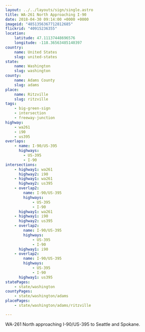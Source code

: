 ```yaml
---
layout: ../../layouts/sign/single.astro
title: WA-261 North Approaching I-90
date: 2018-04-30 09:14:00 +0000 +0000
imageid: "4851356367712812685"
flickrid: "40915236355"
location:
    latitude: 47.11137448696576
    longitude: -118.36563485140397
country:
    name: United States
    slug: united-states
state:
    name: Washington
    slug: washington
county:
    name: Adams County
    slug: adams
place:
    name: Ritzville
    slug: ritzville
tags:
    - big-green-sign
    - intersection
    - freeway-junction
highway:
    - wa261
    - i90
    - us395
overlaps:
    - name: I-90/US-395
      highways:
        - US-395
        - I-90
intersections:
    - highway1: wa261
      highway2: i90
    - highway1: wa261
      highway2: us395
    - overlap2:
        name: I-90/US-395
        highways:
            - US-395
            - I-90
      highway1: wa261
    - highway1: i90
      highway2: us395
    - overlap2:
        name: I-90/US-395
        highways:
            - US-395
            - I-90
      highway1: i90
    - overlap2:
        name: I-90/US-395
        highways:
            - US-395
            - I-90
      highway1: us395
statePages:
    - state/washington
countyPages:
    - state/washington/adams
placePages:
    - state/washington/adams/ritzville

---
```

WA-261 North approaching I-90/US-395 to Seattle and Spokane.